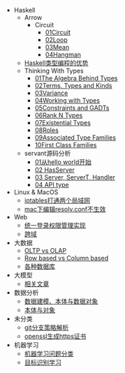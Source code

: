   - Haskell
    - Arrow
      - Circuit
        - [01Circuit](/Haskell/Arrow/Circuit/01Circuit.md)
        - [02Loop](/Haskell/Arrow/Circuit/02Loop.md)
        - [03Mean](/Haskell/Arrow/Circuit/03Mean.md)
        - [04Hangman](/Haskell/Arrow/Circuit/04Hangman.md)
    - [Haskell类型编程的优势](/Haskell/Haskell类型编程的优势.md)
    - Thinking With Types
      - [01The Algebra Behind Types](/Haskell/Thinking%20With%20Types/01The%20Algebra%20Behind%20Types.md)
      - [02Terms, Types and Kinds](/Haskell/Thinking%20With%20Types/02Terms,%20Types%20and%20Kinds.md)
      - [03Variance](/Haskell/Thinking%20With%20Types/03Variance.md)
      - [04Working with Types](/Haskell/Thinking%20With%20Types/04Working%20with%20Types.md)
      - [05Constraints and GADTs](/Haskell/Thinking%20With%20Types/05Constraints%20and%20GADTs.md)
      - [06Rank N Types](/Haskell/Thinking%20With%20Types/06Rank-N%20Types.md)
      - [07Existential Types](/Haskell/Thinking%20With%20Types/07Existential%20Types.md)
      - [08Roles](/Haskell/Thinking%20With%20Types/08Roles.md)
      - [09Associated Type Families](/Haskell/Thinking%20With%20Types/09Associated%20Type%20Families.md)
      - [10First Class Families](/Haskell/Thinking%20With%20Types/10First%20Class%20Families.md)
    - servant源码分析
      - [01从hello world开始](/Haskell/servant源码分析/01从hello%20world开始.md)
      - [02 HasServer](/Haskell/servant源码分析/02%20HasServer.md)
      - [03 Server, ServerT, Handler](/Haskell/servant源码分析/03%20Server,%20ServerT,%20Handler.md)
      - [04 API type](/Haskell/servant源码分析/04%20API%20type.md)
  - Linux & MacOS
    - [iptables打通两个局域网](/Linux%20&%20MacOS/iptables打通两个局域网.md)
    - [mac下编辑resolv.conf不生效](/Linux%20&%20MacOS/mac下编辑resolv.conf不生效.md)
  - Web
    - [统一登录权限管理实现](/Web/统一登录权限管理实现.md)
    - [跨域](/Web/跨域.md)
  - 大数据
    - [OLTP vs OLAP](/大数据/OLTP%20vs%20OLAP.md)
    - [Row based vs Column based](/大数据/Row-based%20vs%20Column-based.md)
    - [各种数据库](/大数据/各种数据库.md)
  - 大模型
    - [相关文章](/大模型/相关文章.md)
  - 数据分析
    - [数据建模、本体与数据对象](/数据分析/数据建模、本体与数据对象.md)
    - [本体与对象](/数据分析/本体与对象.md)
  - 未分类
    - [git分支策略解析](/未分类/git分支策略解析.md)
    - [openssl生成https证书](/未分类/openssl生成https证书.md)
  - 机器学习
    - [机器学习问题分类](/机器学习/机器学习问题分类.md)
    - [目标识别学习](/机器学习/目标识别学习.md)